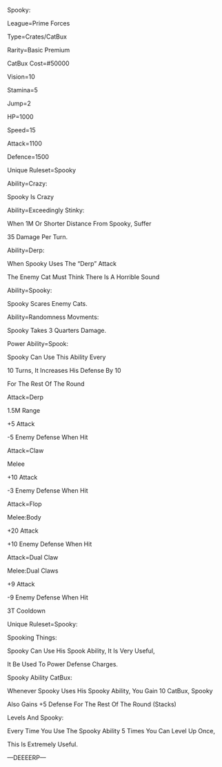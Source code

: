 Spooky:

League=Prime Forces

Type=Crates/CatBux

Rarity=Basic Premium 

CatBux Cost=#50000

Vision=10

Stamina=5

Jump=2

HP=1000

Speed=15

Attack=1100

Defence=1500

Unique Ruleset=Spooky

Ability=Crazy:

Spooky Is Crazy

Ability=Exceedingly Stinky:

When 1M Or Shorter Distance From Spooky, Suffer

35 Damage Per Turn.

Ability=Derp:

When Spooky Uses The “Derp” Attack

The Enemy Cat Must Think There Is A Horrible Sound

Ability=Spooky:

Spooky Scares Enemy Cats.

Ability=Randomness Movments:

Spooky Takes 3 Quarters Damage.

Power Ability=Spook:

Spooky Can Use This Ability Every

10 Turns, It Increases His Defense By 10

For The Rest Of The Round

Attack=Derp

1.5M Range

+5 Attack

-5 Enemy Defense When Hit

Attack=Claw

Melee

+10 Attack

-3 Enemy Defense When Hit

Attack=Flop

Melee:Body

+20 Attack

+10 Enemy Defense When Hit

Attack=Dual Claw

Melee:Dual Claws

+9 Attack

-9 Enemy Defense When Hit

3T Cooldown

Unique Ruleset=Spooky:

Spooking Things:

Spooky Can Use His Spook Ability, It Is Very Useful,

It Be Used To Power Defense Charges.

Spooky Ability CatBux:

Whenever Spooky Uses His Spooky Ability, You Gain 10 CatBux, Spooky

Also Gains +5 Defense For The Rest Of The Round (Stacks)

Levels And Spooky:

Every Time You Use The Spooky Ability 5 Times You Can Level Up Once,

This Is Extremely Useful.

—DEEEERP—
